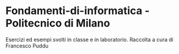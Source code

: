 # Fondamenti-di-informatica - Politecnico di Milano
Esercizi ed esempi svolti in classe e in laboratorio.
Raccolta a cura di Francesco Puddu
